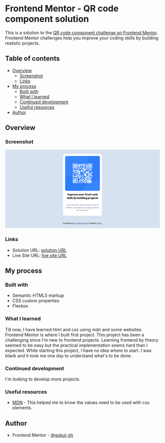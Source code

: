 # Frontend Mentor - QR code component solution

This is a solution to the [QR code component challenge on Frontend Mentor](https://www.frontendmentor.io/challenges/qr-code-component-iux_sIO_H). Frontend Mentor challenges help you improve your coding skills by building realistic projects. 

## Table of contents

- [Overview](#overview)
  - [Screenshot](#screenshot)
  - [Links](#links)
- [My process](#my-process)
  - [Built with](#built-with)
  - [What I learned](#what-i-learned)
  - [Continued development](#continued-development)
  - [Useful resources](#useful-resources)
- [Author](#author)


## Overview

### Screenshot

![Screenshot of my solution](./screenshot.png)

### Links

- Solution URL: [solution URL](https://github.com/gokul-gh/gokul-gh.github.io/tree/master/qr-code-component-main)
- Live Site URL: [live site URL](https://gokul-gh.github.io/qr-code-component-main/index.html)

## My process

### Built with

- Semantic HTML5 markup
- CSS custom properties
- Flexbox

### What I learned

Till now, I have learned html and css using mdn and some websites. Frontend Mentor is where I built first project. This project has been a challenging since I'm new to frontend projects.  Learning frontend by theory seemed to be easy but the practical implementation seems hard than I expected. While starting this project, I have no idea where to start. I was blank and it took me one day to understand what's to be done.  

### Continued development

I'm looking to develop more projects.

### Useful resources

- [MDN](https://developer.mozilla.org/en-US/docs/) - This helped me to know the values need to be used with css elements. 


## Author

- Frontend Mentor - [@gokul-gh](https://www.frontendmentor.io/profile/gokul-gh)
